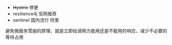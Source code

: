   - ~~Hystrix~~ 停更
  - resilience4j 官网推荐
  - sentinel 国内流行 阿里
  
  避免微服务雪崩的原理，就是立即给调用方能用还是不能用的响应，减少不必要的等待占用